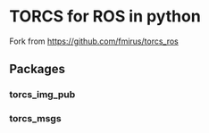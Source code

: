 # TORCS for ROS in python
Fork from https://github.com/fmirus/torcs_ros

## Packages
### torcs_img_pub
### torcs_msgs
